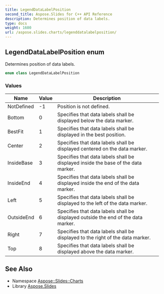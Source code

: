 ```yaml
---
title: LegendDataLabelPosition
second_title: Aspose.Slides for C++ API Reference
description: Determines position of data labels.
type: docs
weight: 1600
url: /aspose.slides.charts/legenddatalabelposition/
---
```

## LegendDataLabelPosition enum


Determines position of data labels.

```cpp
enum class LegendDataLabelPosition
```

### Values

| Name | Value | Description |
| --- | --- | --- |
| NotDefined | -1 | Position is not defined. |
| Bottom | 0 | Specifies that data labels shall be displayed below the data marker. |
| BestFit | 1 | Specifies that data labels shall be displayed in the best position. |
| Center | 2 | Specifies that data labels shall be displayed centered on the data marker. |
| InsideBase | 3 | Specifies that data labels shall be displayed inside the base of the data marker. |
| InsideEnd | 4 | Specifies that data labels shall be displayed inside the end of the data marker. |
| Left | 5 | Specifies that data labels shall be displayed to the left of the data marker. |
| OutsideEnd | 6 | Specifies that data labels shall be displayed outside the end of the data marker. |
| Right | 7 | Specifies that data labels shall be displayed to the right of the data marker. |
| Top | 8 | Specifies that data labels shall be displayed above the data marker. |

## See Also

* Namespace [Aspose::Slides::Charts](../)
* Library [Aspose.Slides](../../)